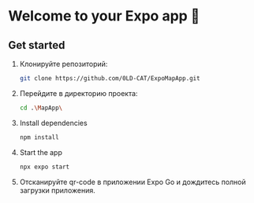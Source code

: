 # Welcome to your Expo app 👋

## Get started
1. Клонируйте репозиторий:
   ```bash
   git clone https://github.com/0LD-CAT/ExpoMapApp.git
   ```

2. Перейдите в директорию проекта:
   ```bash
   cd .\MapApp\
   ```

3. Install dependencies
   ```bash
   npm install
   ```

4. Start the app
   ```bash
   npx expo start
   ```

5. Отсканируйте qr-code в приложении Expo Go и дождитесь полной загрузки приложения.